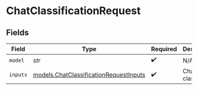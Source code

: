 # ChatClassificationRequest


## Fields

| Field                                                                                  | Type                                                                                   | Required                                                                               | Description                                                                            |
| -------------------------------------------------------------------------------------- | -------------------------------------------------------------------------------------- | -------------------------------------------------------------------------------------- | -------------------------------------------------------------------------------------- |
| `model`                                                                                | *str*                                                                                  | :heavy_check_mark:                                                                     | N/A                                                                                    |
| `inputs`                                                                               | [models.ChatClassificationRequestInputs](../models/chatclassificationrequestinputs.md) | :heavy_check_mark:                                                                     | Chat to classify                                                                       |